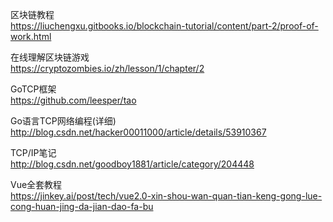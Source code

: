 区块链教程  
https://liuchengxu.gitbooks.io/blockchain-tutorial/content/part-2/proof-of-work.html

在线理解区块链游戏  
https://cryptozombies.io/zh/lesson/1/chapter/2

GoTCP框架  
https://github.com/leesper/tao  

Go语言TCP网络编程(详细)  
http://blog.csdn.net/hacker00011000/article/details/53910367  

TCP/IP笔记  
http://blog.csdn.net/goodboy1881/article/category/204448  

Vue全套教程  
https://jinkey.ai/post/tech/vue2.0-xin-shou-wan-quan-tian-keng-gong-lue-cong-huan-jing-da-jian-dao-fa-bu  

